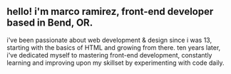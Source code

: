 ## hello! i'm marco ramirez, front-end developer based in Bend, OR.

i've been passionate about web development & design since i was 13, starting with the basics of HTML and growing from there. ten years later, i've dedicated myself to mastering front-end development, constantly learning and improving upon my skillset by experimenting with code daily.

<!--
**mramirez0610/mramirez0610** is a ✨ _special_ ✨ repository because its `README.md` (this file) appears on your GitHub profile.

Here are some ideas to get you started:

- 🔭 I’m currently working on ...
- 🌱 I’m currently learning ...
- 👯 I’m looking to collaborate on ...
- 🤔 I’m looking for help with ...
- 💬 Ask me about ...
- 📫 How to reach me: ...
- 😄 Pronouns: ...
- ⚡ Fun fact: ...
-->
